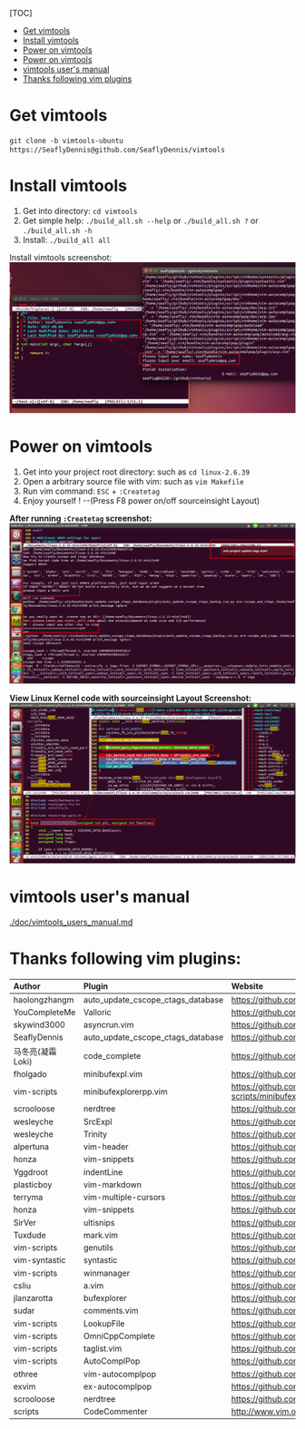 [TOC]

- [Get vimtools](#get-vimtools)
- [Install vimtools](#install-vimtools)
- [Power on vimtools](#power-on-vimtools)
- [Power on vimtools](#power-on-vimtools)
- [vimtools user's manual](#vimtools-user-manual)
- [Thanks following vim plugins](#thanks-following-vim-plugins)

# Get vimtools

    git clone -b vimtools-ubuntu https://SeaflyDennis@github.com/SeaflyDennis/vimtools

# Install vimtools

1. Get into directory: `cd vimtools`
2. Get simple help: `./build_all.sh --help` or `./build_all.sh ?` or `./build_all.sh -h`
3. Install: `./build_all all`

Install vimtools screenshot:
![./screenshots/201708062344-install_vimtools_username_useremail.png](./screenshots/201708062344-install_vimtools_username_useremail.png)

# Power on vimtools

1. Get into your project root directory: such as `cd linux-2.6.39`
2. Open a arbitrary source file with vim: such as `vim Makefile`
3. Run vim command: `ESC` + `:Createtag`
4. Enjoy yourself !    --(Press F8 power on/off sourceinsight Layout)

**After running `:Createtag` screenshot:**
![./screenshots/after_run_Createtag.png](./screenshots/after_run_Createtag.png)

**View Linux Kernel code with sourceinsight Layout Screenshot:**
![./screenshots/vimtools-ubuntu-sourceinsight-kernel-screenshot.png](./screenshots/vimtools-ubuntu-sourceinsight-kernel-screenshot.png)

# vimtools user's manual

[./doc/vimtools_users_manual.md](https://github.com/SeaflyDennis/vimtools/blob/vimtools-ubuntu/doc/vimtools_users_manual.md)

# Thanks following vim plugins:


|Author                 |Plugin                     |Website                            |
| :-------		        | :-------			        |:-------				            |
|haolongzhangm          |auto_update_cscope_ctags_database|https://github.com/haolongzhangm/auto_update_cscope_ctags_database |
|YouCompleteMe          |Valloric                   |https://github.com/Valloric/YouCompleteMe |
|skywind3000            |asyncrun.vim               |https://github.com/skywind3000/asyncrun.vim |
|SeaflyDennis           |auto_update_cscope_ctags_database|https://github.com/SeaflyDennis/auto_update_cscope_ctags_database |
|马冬亮(凝霜  Loki)     |code_complete              |https://github.com/SeaflyDennis/code_complete |
|fholgado               |minibufexpl.vim            |https://github.com/fholgado/minibufexpl.vim |
|vim-scripts            |minibufexplorerpp.vim      |https://github.com/vim-scripts/minibufexplorerpp/blob/master/plugin/minibufexplpp.vim |
|scrooloose             |nerdtree                   |https://github.com/scrooloose/nerdtree |
|wesleyche              |SrcExpl                    |https://github.com/wesleyche/SrcExpl |
|wesleyche              |Trinity                    |https://github.com/wesleyche/Trinity |
|alpertuna              |vim-header                 |https://github.com/alpertuna/vim-header |
|honza                  |vim-snippets               |https://github.com/honza/vim-snippets |
|Yggdroot               |indentLine                 |https://github.com/Yggdroot/indentLine |
|plasticboy             |vim-markdown               |https://github.com/plasticboy/vim-markdown |
|terryma                |vim-multiple-cursors       |https://github.com/terryma/vim-multiple-cursors |
|honza                  |vim-snippets               |https://github.com/honza/vim-snippets |
|SirVer                 |ultisnips                  |https://github.com/SirVer/ultisnips |
|Tuxdude                |mark.vim                   |https://github.com/Tuxdude/mark.vim |
|vim-scripts            |genutils                   |https://github.com/vim-scripts/genutils |
|vim-syntastic          |syntastic                  |https://github.com/vim-syntastic/syntastic |
|vim-scripts            |winmanager                 |https://github.com/vim-scripts/winmanager--Fox |
|csliu                  |a.vim                      |https://github.com/csliu/a.vim |
|jlanzarotta            |bufexplorer                |https://github.com/jlanzarotta/bufexplorer |
|sudar                  |comments.vim               |https://github.com/sudar/comments.vim |
|vim-scripts            |LookupFile                 |https://github.com/vim-scripts/lookupfile |
|vim-scripts            |OmniCppComplete            |https://github.com/vim-scripts/OmniCppComplete |
|vim-scripts            |taglist.vim                |https://github.com/vim-scripts/taglist.vim |
|vim-scripts            |AutoComplPop               |https://github.com/vim-scripts/AutoComplPop |
|othree                 |vim-autocomplpop           |https://github.com/othree/vim-autocomplpop |
|exvim                  |ex-autocomplpop            |https://github.com/exvim/ex-autocomplpop |
|scrooloose             |nerdtree                   |https://github.com/scrooloose/nerdtree |
|scripts                |CodeCommenter              |http://www.vim.org/scripts/script.php?script_id=3941 |
